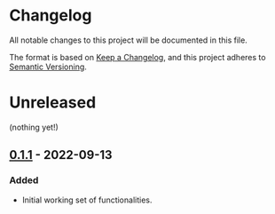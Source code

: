# Changelog

All notable changes to this project will be documented in this file.

The format is based on [Keep a Changelog](https://keepachangelog.com/en/1.0.0/),
and this project adheres to [Semantic Versioning](https://semver.org/spec/v2.0.0.html).

# Unreleased
(nothing yet!)

## [0.1.1] - 2022-09-13
### Added
- Initial working set of functionalities.

[Unreleased]: https://github.com/EnginnTechnologies/enginn-rb/compare/v0.1.1...HEAD
[0.1.1]: https://github.com/EnginnTechnologies/enginn-rb/releases/tag/v0.1.1
